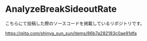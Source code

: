 # AnalyzeBreakSideoutRate

こちらにて投稿した際のソースコードを掲載しているリポジトリです。

https://qiita.com/shinya_sun_sun/items/86b7a282183c0ae91dfa
